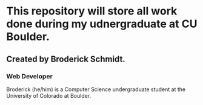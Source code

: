 # This repository will store all work done during my udnergraduate at CU Boulder.
## Created by Broderick Schmidt. 
### Web Developer
 Broderick (he/him) is a Computer Science undergraduate student 
at the University of Colorado at Boulder.
